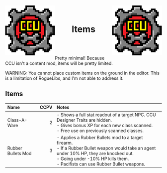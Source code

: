 ﻿<p align="left">
<img src="../Resources/Image/CCU/CCU_160x160.png" alt="CCU Logo" align="left">
<img src="../Resources/Image/CCU/CCU_160x160.png" alt="Yeah there are two, so what" align="right">
</p>

<h1 align="center">
<br>
Items
</h1>
<br><br>

Pretty minimal! Because CCU isn't a content mod, items will be pretty limited. 

WARNING: You cannot place custom items on the ground in the editor. This is a limitation of RogueLibs, and I'm not able to address it.

##		Items

|Name								|CCPV	|Notes	|
|:----------------------------------|------:|:------|
|Class-A-Ware						|	   2|- Shows a full stat readout of a target NPC. CCU Designer Traits are hidden.<br>- Gives bonus XP for each new class scanned.<br>- Free use on previously scanned classes.
|Rubber Bullets Mod					|	   3|- Applies a Rubber Bullets mod to a target firearm.<br>- If a Rubber Bullet weapon would take an agent under 10% HP, they are knocked out.<br>- Going under -10% HP kills them.<br>- Pacifists can use Rubber Bullet weapons.